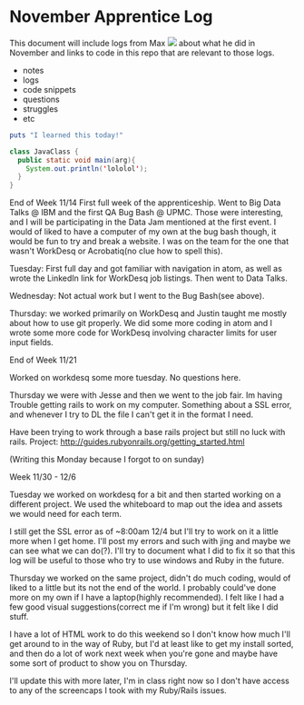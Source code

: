 # November Apprentice Log

This document will include logs from Max ![](https://avatars3.githubusercontent.com/u/15678999?v=3&s=40) about what he did in November and links to code in this repo that are relevant to those logs.

- notes
- logs
- code snippets
- questions
- struggles
- etc

```ruby
puts "I learned this today!"
```

```java
class JavaClass {
  public static void main(arg){
    System.out.println('lololol');
  }
}
```

End of Week 11/14
First full week of the apprenticeship. Went to Big Data Talks @ IBM and the first QA Bug Bash @ UPMC. Those were interesting, and I will be participating in the Data Jam mentioned at the first event. I would of liked to have a computer of my own at the bug bash though, it would be fun to try and break a website. I was on the team for the one that wasn't WorkDesq or Acrobatiq(no clue how to spell this).

Tuesday: First full day and got familiar with navigation in atom, as well as wrote the LinkedIn link for WorkDesq job listings. Then went to Data Talks.

Wednesday: Not actual work but I went to the Bug Bash(see above).

Thursday: we worked primarily on WorkDesq and Justin taught me mostly about how to use git properly. We did some more coding in atom and I wrote some more code for WorkDesq involving character limits for user input fields.

End of Week 11/21 

Worked on workdesq some more tuesday. No questions here.

Thursday we were with Jesse and then we went to the job fair. Im having Trouble getting rails to work on my computer. Something about a SSL error, and whenever I try to DL the file I can't get it in the format I need.

Have been trying to work through a base rails project but still no luck with rails. 
Project: http://guides.rubyonrails.org/getting_started.html

(Writing this Monday because I forgot to on sunday)

Week 11/30 - 12/6

Tuesday we worked on workdesq for a bit and then started working on a different project. We used the whiteboard to map out the idea and assets we would need for each term. 

I still get the SSL error as of ~8:00am 12/4 but I'll try to work on it a little more when I get home. I'll post my errors and such with jing and maybe we can see what we can do(?). I'll try to document what I did to fix it so that this log will be useful to those who try to use windows and Ruby in the future. 

Thursday we worked on the same project, didn't do much coding, would of liked to a little but its not the end of the world. I probably could've done more on my own if I have a laptop(highly recommended). I felt like I had a few good visual suggestions(correct me if I'm wrong) but it felt like I did stuff. 

I have a lot of HTML work to do this weekend so I don't know how much I'll get around to in the way of Ruby, but I'd at least like to get my install sorted, and then do a lot of work next week when you're gone and maybe have some sort of product to show you on Thursday.

I'll update this with more later, I'm in class right now so I don't have access to any of the screencaps I took with my Ruby/Rails issues.


